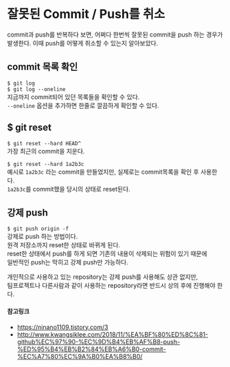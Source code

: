 # 잘못된 Commit / Push를 취소

commit과 push를 반복하다 보면, 어쩌다 한번씩 잘못된 commit을 push 하는 경우가 발생한다.  이때 push를 어떻게 취소할 수 있는지 알아보았다.

## commit 목록 확인

`$ git log`  
`$ git log --oneline`  
지금까지 commit되어 있던 목록들을 확인할 수 있다.  
`--oneline` 옵션을 추가하면 한줄로 깔끔하게 확인할 수 있다.  

## $ git reset

`$ git reset --hard HEAD^`  
가장 최근의 commit을 지운다.  
  
`$ git reset --hard 1a2b3c`  
예시로 `1a2b3c` 라는 commit을 만들었지만, 실제로는 commit목록을 확인 후 사용한다.  
`1a2b3c`를 commit했을 당시의 상태로 reset된다.

## 강제 push

`$ git push origin -f`  
강제로 push 하는 방법이다.  
원격 저장소까지 reset한 상태로 바뀌게 된다.  
reset한 상태에서 push를 하게 되면 기존의 내용이 삭제되는 위험이 있기 때문에  
일반적인 push는 막히고 강제 push만 가능하다.  
  
개인적으로 사용하고 있는 repository는 강제 push를 사용해도 상관 없지만,  
팀프로젝트나 다른사람과 같이 사용하는 repository라면 반드시 상의 후에 진행해야 한다.

#### 참고링크

* https://ninano1109.tistory.com/3 
* http://www.kwangsiklee.com/2018/11/%EA%BF%80%ED%8C%81-github%EC%97%90-%EC%9D%B4%EB%AF%B8-push-%ED%95%B4%EB%B2%84%EB%A6%B0-commit-%EC%A7%80%EC%9A%B0%EA%B8%B0/